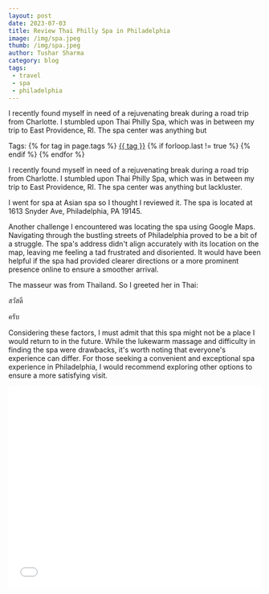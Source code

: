 ```yaml
---
layout: post
date: 2023-07-03
title: Review Thai Philly Spa in Philadelphia
image: /img/spa.jpeg
thumb: /img/spa.jpeg
author: Tushar Sharma
category: blog
tags:
 - travel
 - spa
 - philadelphia
---
```



I recently found myself in need of a rejuvenating break during a road trip from Charlotte. I stumbled upon Thai Philly Spa, which was in between my trip to East Providence, RI. The spa center was anything but<!-- truncate_here -->
<p>Tags: {% for tag in page.tags %} <a class="mytag" href="/tag/{{ tag }}" title="View posts tagged with &quot;{{ tag }}&quot;">{{ tag }}</a>  {% if forloop.last != true %} {% endif %} {% endfor %} </p>

<script>
$(document).ready(function() {
  $('.speech').click(function() {
    var audio = document.getElementById($(this).data('audio-id'));
    audio.play();
  });
});
</script>

I recently found myself in need of a rejuvenating break during a road trip from Charlotte. I stumbled upon Thai Philly Spa, which was in between my trip to East Providence, RI. The spa center was anything but lackluster. 

I went for spa at Asian spa so I thought I reviewed it. The spa is located at 1613 Snyder Ave, Philadelphia, PA 19145. 

Another challenge I encountered was locating the spa using Google Maps. Navigating through the bustling streets of Philadelphia proved to be a bit of a struggle. The spa's address didn't align accurately with its location on the map, leaving me feeling a tad frustrated and disoriented. It would have been helpful if the spa had provided clearer directions or a more prominent presence online to ensure a smoother arrival.

The masseur was from Thailand. So I greeted her in Thai: 

<a class="speech-link speech" data-toggle="audio" data-audio-id="1">สวัสดี<span><i class="cl icon-volume-up icon-small"></i></span></a>
<audio id="1" src="{{root_url}}/sounds/สวัสดี.mp3" preload="auto"></audio>

<a class="speech-link speech" data-toggle="audio" data-audio-id="2">ครับ<span><i class="cl icon-volume-up icon-small"></i></span></a>
<audio id="2" src="{{root_url}}/sounds/ครับ.mp3" preload="auto"></audio>

Considering these factors, I must admit that this spa might not be a place I would return to in the future. While the lukewarm massage and difficulty in finding the spa were drawbacks, it's worth noting that everyone's experience can differ. For those seeking a convenient and exceptional spa experience in Philadelphia, I would recommend exploring other options to ensure a more satisfying visit.

<iframe
  style="position: relative; width: 100%;"
  height="400"
  src="{{ root_url }}/encrypted/{{ page.path | split:'/' | last | remove: '.md' }}.html"
  frameborder="0"
  allow="accelerometer; autoplay; encrypted-media; gyroscope; picture-in-picture"
  allowfullscreen
  title="Sample"
  sandbox="allow-same-origin"
></iframe>
